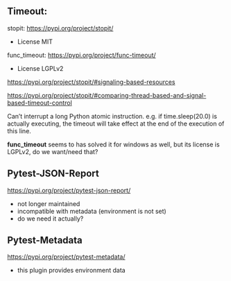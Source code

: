 

## Timeout:

stopit:
https://pypi.org/project/stopit/

- License MIT

func_timeout:
https://pypi.org/project/func-timeout/

- License LGPLv2


https://pypi.org/project/stopit/#signaling-based-resources

https://pypi.org/project/stopit/#comparing-thread-based-and-signal-based-timeout-control


Can’t interrupt a long Python atomic instruction. e.g. if time.sleep(20.0) is actually executing, the timeout will take effect at the end of the execution of this line.

**func_timeout** seems to has solved it for windows as well, but its license is LGPLv2, do we want/need that?


## Pytest-JSON-Report
https://pypi.org/project/pytest-json-report/
- not longer maintained
- incompatible with metadata (environment is not set)
- do we need it actually?

## Pytest-Metadata
https://pypi.org/project/pytest-metadata/
- this plugin provides environment data


